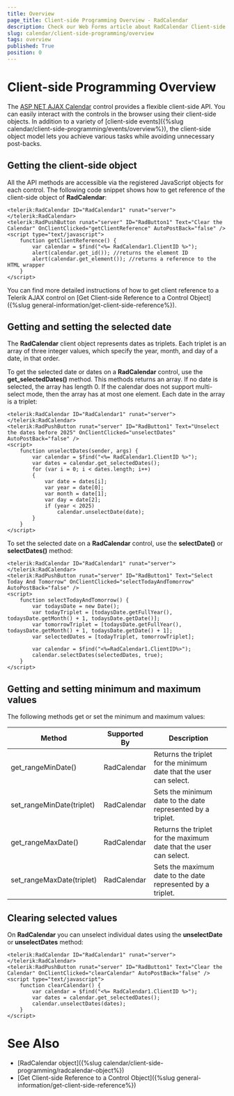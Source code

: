 ```yaml
---
title: Overview
page_title: Client-side Programming Overview - RadCalendar
description: Check our Web Forms article about RadCalendar Client-side Programming Overview.
slug: calendar/client-side-programming/overview
tags: overview
published: True
position: 0
---
```


# Client-side Programming Overview



The [ASP NET AJAX Calendar](https://www.telerik.com/products/aspnet-ajax/calendar.aspx) control provides a flexible client-side API. You can easily interact with the controls in the browser using their client-side objects. In addition to a variety of [client-side events]({%slug calendar/client-side-programming/events/overview%}), the client-side object model lets you achieve various tasks while avoiding unnecessary post-backs.

## Getting the client-side object

All the API methods are accessible via the registered JavaScript objects for each control. The following code snippet shows how to get reference of the client-side object of **RadCalendar**:

````ASP.NET
<telerik:RadCalendar ID="RadCalendar1" runat="server"></telerik:RadCalendar>
<telerik:RadPushButton runat="server" ID="RadButton1" Text="Clear the Calendar" OnClientClicked="getClientReference" AutoPostBack="false" />
<script type="text/javascript">
    function getClientReference() {
        var calendar = $find("<%= RadCalendar1.ClientID %>");
        alert(calendar.get_id()); //returns the element ID
        alert(calendar.get_element()); //returns a reference to the HTML wrapper
    }
</script> 
````

You can find more detailed instructions of how to get client reference to a Telerik AJAX control on [Get Client-side Reference to a Control Object]({%slug general-information/get-client-side-reference%}).


## Getting and setting the selected date

The **RadCalendar** client object represents dates as triplets. Each triplet is an array of three integer values, which specify the year, month, and day of a date, in that order.

To get the selected date or dates on a **RadCalendar** control, use the **get_selectedDates()** method. This methods returns an array. If no date is selected, the array has length 0. If the calendar does not support multi-select mode, then the array has at most one element. Each date in the array is a triplet:

````ASP.NET
<telerik:RadCalendar ID="RadCalendar1" runat="server"></telerik:RadCalendar>
<telerik:RadPushButton runat="server" ID="RadButton1" Text="Unselect the dates before 2025" OnClientClicked="unselectDates" AutoPostBack="false" />
<script>
    function unselectDates(sender, args) {
        var calendar = $find("<%= RadCalendar1.ClientID %>");
        var dates = calendar.get_selectedDates();
        for (var i = 0; i < dates.length; i++) 
        {
            var date = dates[i];
            var year = date[0];
            var month = date[1];
            var day = date[2];
            if (year < 2025)
                calendar.unselectDate(date);
        }
    }
</script>
````

To set the selected date on a **RadCalendar** control, use the **selectDate()** or **selectDates()** method:

````ASP.NET
<telerik:RadCalendar ID="RadCalendar1" runat="server"></telerik:RadCalendar>
<telerik:RadPushButton runat="server" ID="RadButton1" Text="Select Today And Tomorrow" OnClientClicked="selectTodayAndTomorrow" AutoPostBack="false" />
<script>
    function selectTodayAndTomorrow() {
        var todaysDate = new Date();
        var todayTriplet = [todaysDate.getFullYear(), todaysDate.getMonth() + 1, todaysDate.getDate()];
        var tomorrowTriplet = [todaysDate.getFullYear(), todaysDate.getMonth() + 1, todaysDate.getDate() + 1];
        var selectedDates = [todayTriplet, tomorrowTriplet];

        var calendar = $find("<%=RadCalendar1.ClientID%>");
        calendar.selectDates(selectedDates, true);
    }
</script>
````



## Getting and setting minimum and maximum values

The following methods get or set the minimum and maximum values:


| Method | Supported By | Description |
| ------ | ------ | ------ |
|get_rangeMinDate()|RadCalendar|Returns the triplet for the minimum date that the user can select.|
|set_rangeMinDate(triplet)|RadCalendar|Sets the minimum date to the date represented by a triplet.|
|get_rangeMaxDate()|RadCalendar|Returns the triplet for the maximum date that the user can select.|
|set_rangeMaxDate(triplet)|RadCalendar|Sets the maximum date to the date represented by a triplet.|


## Clearing selected values

On **RadCalendar** you can unselect individual dates using the **unselectDate** or **unselectDates** method:

````ASP.NET
<telerik:RadCalendar ID="RadCalendar1" runat="server"></telerik:RadCalendar>
<telerik:RadPushButton runat="server" ID="RadButton1" Text="Clear the Calendar" OnClientClicked="clearCalendar" AutoPostBack="false" />
<script type="text/javascript">
    function clearCalendar() {
        var calendar = $find("<%= RadCalendar1.ClientID %>");
        var dates = calendar.get_selectedDates();
        calendar.unselectDates(dates);
    }
</script> 	
````



# See Also

 * [RadCalendar object]({%slug calendar/client-side-programming/radcalendar-object%})
 * [Get Client-side Reference to a Control Object]({%slug general-information/get-client-side-reference%})


